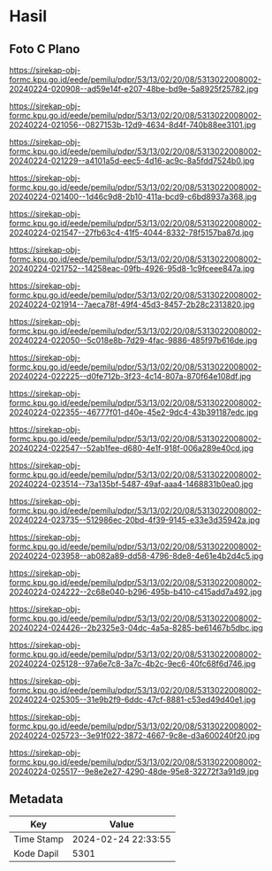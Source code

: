 # Hasil

## Foto C Plano

https://sirekap-obj-formc.kpu.go.id/eede/pemilu/pdpr/53/13/02/20/08/5313022008002-20240224-020908--ad59e14f-e207-48be-bd9e-5a8925f25782.jpg

https://sirekap-obj-formc.kpu.go.id/eede/pemilu/pdpr/53/13/02/20/08/5313022008002-20240224-021056--0827153b-12d9-4634-8d4f-740b88ee3101.jpg

https://sirekap-obj-formc.kpu.go.id/eede/pemilu/pdpr/53/13/02/20/08/5313022008002-20240224-021229--a4101a5d-eec5-4d16-ac9c-8a5fdd7524b0.jpg

https://sirekap-obj-formc.kpu.go.id/eede/pemilu/pdpr/53/13/02/20/08/5313022008002-20240224-021400--1d46c9d8-2b10-411a-bcd9-c6bd8937a368.jpg

https://sirekap-obj-formc.kpu.go.id/eede/pemilu/pdpr/53/13/02/20/08/5313022008002-20240224-021547--27fb63c4-41f5-4044-8332-78f5157ba87d.jpg

https://sirekap-obj-formc.kpu.go.id/eede/pemilu/pdpr/53/13/02/20/08/5313022008002-20240224-021752--14258eac-09fb-4926-95d8-1c9fceee847a.jpg

https://sirekap-obj-formc.kpu.go.id/eede/pemilu/pdpr/53/13/02/20/08/5313022008002-20240224-021914--7aeca78f-49f4-45d3-8457-2b28c2313820.jpg

https://sirekap-obj-formc.kpu.go.id/eede/pemilu/pdpr/53/13/02/20/08/5313022008002-20240224-022050--5c018e8b-7d29-4fac-9886-485f97b616de.jpg

https://sirekap-obj-formc.kpu.go.id/eede/pemilu/pdpr/53/13/02/20/08/5313022008002-20240224-022225--d0fe712b-3f23-4c14-807a-870f64e108df.jpg

https://sirekap-obj-formc.kpu.go.id/eede/pemilu/pdpr/53/13/02/20/08/5313022008002-20240224-022355--46777f01-d40e-45e2-9dc4-43b391187edc.jpg

https://sirekap-obj-formc.kpu.go.id/eede/pemilu/pdpr/53/13/02/20/08/5313022008002-20240224-022547--52ab1fee-d680-4e1f-918f-006a289e40cd.jpg

https://sirekap-obj-formc.kpu.go.id/eede/pemilu/pdpr/53/13/02/20/08/5313022008002-20240224-023514--73a135bf-5487-49af-aaa4-1468831b0ea0.jpg

https://sirekap-obj-formc.kpu.go.id/eede/pemilu/pdpr/53/13/02/20/08/5313022008002-20240224-023735--512986ec-20bd-4f39-9145-e33e3d35942a.jpg

https://sirekap-obj-formc.kpu.go.id/eede/pemilu/pdpr/53/13/02/20/08/5313022008002-20240224-023958--ab082a89-dd58-4796-8de8-4e61e4b2d4c5.jpg

https://sirekap-obj-formc.kpu.go.id/eede/pemilu/pdpr/53/13/02/20/08/5313022008002-20240224-024222--2c68e040-b296-495b-b410-c415add7a492.jpg

https://sirekap-obj-formc.kpu.go.id/eede/pemilu/pdpr/53/13/02/20/08/5313022008002-20240224-024426--2b2325e3-04dc-4a5a-8285-be61467b5dbc.jpg

https://sirekap-obj-formc.kpu.go.id/eede/pemilu/pdpr/53/13/02/20/08/5313022008002-20240224-025128--97a6e7c8-3a7c-4b2c-9ec6-40fc68f6d746.jpg

https://sirekap-obj-formc.kpu.go.id/eede/pemilu/pdpr/53/13/02/20/08/5313022008002-20240224-025305--31e9b2f9-6ddc-47cf-8881-c53ed49d40e1.jpg

https://sirekap-obj-formc.kpu.go.id/eede/pemilu/pdpr/53/13/02/20/08/5313022008002-20240224-025723--3e91f022-3872-4667-9c8e-d3a600240f20.jpg

https://sirekap-obj-formc.kpu.go.id/eede/pemilu/pdpr/53/13/02/20/08/5313022008002-20240224-025517--9e8e2e27-4290-48de-95e8-32272f3a91d9.jpg


## Metadata

| Key        | Value               |
| ---------- | ------------------- |
| Time Stamp | 2024-02-24 22:33:55 |
| Kode Dapil | 5301                |




